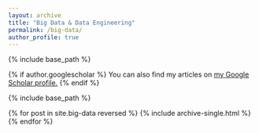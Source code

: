 ```yaml
---
layout: archive
title: "Big Data & Data Engineering"
permalink: /big-data/
author_profile: true
---
```


{% include base_path %}

{% if author.googlescholar %}
  You can also find my articles on <u><a href="{{author.googlescholar}}">my Google Scholar profile</a>.</u>
{% endif %}

{% include base_path %}

{% for post in site.big-data reversed %}
  {% include archive-single.html %}
{% endfor %}
